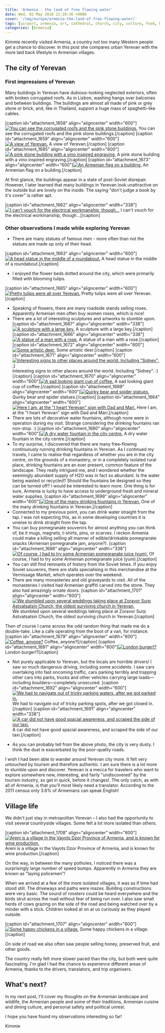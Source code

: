 ```yaml
---
title: 'Armenia - the land of free flowing water'
date: Wed, 02 May 2018 21:20:36 +0000
cover: '/img/europe/armenia-the-land-of-free-flowing-water/'
tags: [airport, armenia, art, cathedral, church, city, culture, food, history, landscapes, mountain, outdoors, tradition, village, weather, wildlife, wine]
categories: [Armenia]
---
```


Kimmie recently visited Armenia, a country not too many Western people get a chance to discover. In this post she compares urban Yerevan with the more laid back lifestyle in Armenian villages.

The city of Yerevan
-------------------

### First impressions of Yerevan

Many buildings in Yerevan have dubious-looking neglected exteriors, often with broken corrugated roofs. As in Lisbon, washing hangs over balconies and between buildings. The buildings are almost all made of pink or grey stone or brick, and, like in Thailand, support a huge mass of spaghetti-like cables.

\[caption id="attachment_1658" align="aligncenter" width="600"\][![You can see the corrugated roofs and the pink stone buildings.](http://coupleofkiwis.com/wp-content/uploads/2018/04/yerevan-1-600x338.jpg)](http://coupleofkiwis.com/wp-content/uploads/2018/04/yerevan-1.jpg) You can see the corrugated roofs and the pink stone buildings.\[/caption\] \[caption id="attachment_1659" align="aligncenter" width="600"\][![A view of Yerevan.](http://coupleofkiwis.com/wp-content/uploads/2018/04/yerevan-2-600x338.jpg)](http://coupleofkiwis.com/wp-content/uploads/2018/04/yerevan-2.jpg) A view of Yerevan.\[/caption\] \[caption id="attachment_1685" align="aligncenter" width="600"\][![A pink stone building with a vino inspired engraving.](http://coupleofkiwis.com/wp-content/uploads/2018/04/pink-stone-building-with-motif-600x338.jpg)](http://coupleofkiwis.com/wp-content/uploads/2018/04/pink-stone-building-with-motif.jpg) A pink stone building with a vino inspired engraving.\[/caption\] \[caption id="attachment_1673" align="aligncenter" width="600"\][![An Armenian flag on a building.](http://coupleofkiwis.com/wp-content/uploads/2018/04/armenian-flag-600x338.jpg)](http://coupleofkiwis.com/wp-content/uploads/2018/04/armenian-flag.jpg) An Armenian flag on a building.\[/caption\]

At first glance, the buildings appear in a state of post-Soviet disrepair. However, I later learned that many buildings in Yerevan look unattractive on the outside but are lovely on the inside. The saying "don't judge a book by it's cover" is rather apt.

\[caption id="attachment_1662" align="aligncenter" width="338"\][![I can't vouch for the electrical workmanship, though...](http://coupleofkiwis.com/wp-content/uploads/2018/04/wires-yerevan-338x600.jpg)](http://coupleofkiwis.com/wp-content/uploads/2018/04/wires-yerevan.jpg) I can't vouch for the electrical workmanship, though...\[/caption\]

### Other observations I made while exploring Yerevan

*   There are many statues of famous men - more often than not the statues are made up only of their head.

\[caption id="attachment_1663" align="aligncenter" width="600"\][![A head statue in the middle of a roundabout.](http://coupleofkiwis.com/wp-content/uploads/2018/04/statue-roudabout-yerevan-600x338.jpg)](http://coupleofkiwis.com/wp-content/uploads/2018/04/statue-roudabout-yerevan.jpg) A head statue in the middle of a roundabout.\[/caption\]

*   I enjoyed the flower beds dotted around the city, which were primarily filled with blooming tulips.

\[caption id="attachment_1665" align="aligncenter" width="600"\][![Pretty tulips were all over Yerevan.](http://coupleofkiwis.com/wp-content/uploads/2018/04/tulips-600x338.jpg)](http://coupleofkiwis.com/wp-content/uploads/2018/04/tulips.jpg) Pretty tulips were all over Yerevan.\[/caption\]

*   Speaking of flowers, there are many roadside stands selling roses. Apparently Armenian men often buy women roses, which is nice!
*   There are a lot of interesting sculptures and artworks to stumble upon. \[caption id="attachment_1667" align="aligncenter" width="338"\][![A sculpture with a large key.](http://coupleofkiwis.com/wp-content/uploads/2018/04/art-yerevan-338x600.jpg)](http://coupleofkiwis.com/wp-content/uploads/2018/04/art-yerevan.jpg) A sculpture with a large key.\[/caption\] \[caption id="attachment_1666" align="aligncenter" width="338"\][![A statue of a man with a rose.](http://coupleofkiwis.com/wp-content/uploads/2018/04/art-338x600.jpg)](http://coupleofkiwis.com/wp-content/uploads/2018/04/art.jpg) A statue of a man with a rose.\[/caption\] \[caption id="attachment_1672" align="aligncenter" width="600"\][![Some artistic deer.](http://coupleofkiwis.com/wp-content/uploads/2018/04/deer-scupture-600x338.jpg)](http://coupleofkiwis.com/wp-content/uploads/2018/04/deer-scupture.jpg) Some artistic deer.\[/caption\] \[caption id="attachment_1671" align="aligncenter" width="600"\][![Interesting signs to other places around the world. Including "Sidney". :)](http://coupleofkiwis.com/wp-content/uploads/2018/04/signs-600x338.jpg)](http://coupleofkiwis.com/wp-content/uploads/2018/04/signs.jpg) Interesting signs to other places around the world. Including "Sidney". :)\[/caption\] \[caption id="attachment_1670" align="aligncenter" width="600"\][![A sad looking giant cup of coffee.](http://coupleofkiwis.com/wp-content/uploads/2018/04/coffee-cup-sculpture-600x338.jpg)](http://coupleofkiwis.com/wp-content/uploads/2018/04/coffee-cup-sculpture.jpg) A sad looking giant cup of coffee.\[/caption\] \[caption id="attachment_1689" align="aligncenter" width="600"\][![Quirky bear and spider statues.](http://coupleofkiwis.com/wp-content/uploads/2018/04/bear-statue-600x338.jpg)](http://coupleofkiwis.com/wp-content/uploads/2018/04/bear-statue.jpg) Quirky bear and spider statues.\[/caption\] \[caption id="attachment_1664" align="aligncenter" width="600"\][![Here I am, at the "I heart Yerevan" sign with Dad and Mari.](http://coupleofkiwis.com/wp-content/uploads/2018/04/i-heart-yerevan-600x338.jpg)](http://coupleofkiwis.com/wp-content/uploads/2018/04/i-heart-yerevan.jpg) Here I am, at the "I heart Yerevan" sign with Dad and Mari.\[/caption\]
*   There are lots of decorative water fountains, although none were in operation during my visit. Strange considering the drinking fountains ran non-stop. :( \[caption id="attachment_1680" align="aligncenter" width="600"\][![A dry water fountain in the city centre.](http://coupleofkiwis.com/wp-content/uploads/2018/04/fountain-not-working-yerevan-600x338.jpg)](http://coupleofkiwis.com/wp-content/uploads/2018/04/fountain-not-working-yerevan.jpg) A dry water fountain in the city centre.\[/caption\]
*   To my surprise, I discovered that there are many free-flowing continuously running drinking fountains in Yerevan. As I continued my travels, I came to realise that regardless of whether you are in the city centre, on the grounds of a monastery, or in a completely isolated rural place, drinking fountains are an ever present, common feature of the landscape. They really intrigued me, and I wondered whether the seemingly abundant supply of H2O was in fact so abundant. Is the water being wasted or recycled? Should the fountains be designed so they can be turned off? I would be interested to learn more. One thing is for sure, Armenia is lucky to have access to underground fresh and mineral water supplies. \[caption id="attachment_1699" align="aligncenter" width="600"\][![One of the many drinking fountains in Yerevan.](http://coupleofkiwis.com/wp-content/uploads/2018/04/water-fountain-600x338.jpg)](http://coupleofkiwis.com/wp-content/uploads/2018/04/water-fountain.jpg) One of the many drinking fountains in Yerevan.\[/caption\]
*   Connected to my previous point, you can drink water straight from the tap. I was not expecting this, as in some developing countries it is unwise to drink straight from the tap.
*   You can buy pomegranate souvenirs for almost anything you can think of, be it mugs, magnets, t-shirts, pins, or scarves. I reckon Armenia could make a killing selling all manner of edible/drinkable pomegranate snacks (Armenian pomegranate jam, anyone?). \[caption id="attachment_1686" align="aligncenter" width="338"\][![Of course, I had to try some Armenian pomegranate juice (yum).](http://coupleofkiwis.com/wp-content/uploads/2018/04/pomegranate-juice-338x600.jpg)](http://coupleofkiwis.com/wp-content/uploads/2018/04/pomegranate-juice.jpg) Of course, I had to try some Armenian pomegranate juice (yum).\[/caption\]
*   You can still find remnants of history from the Soviet times. If you enjoy Soviet souvenirs, there are stalls specialising in this merchandise at the Vernissage Market, which operates over the weekend.
*   There are many monasteries and old graveyards to visit. All of the monasteries I visited had Armenian graffiti carved into the stone. They also had amazingly ornate doors. \[caption id="attachment_1701" align="aligncenter" width="600"\][![We stumbled upon several weddings taking place at Zoravor Surp Astvatsatsin Church, the oldest surviving church in Yerevan.](http://coupleofkiwis.com/wp-content/uploads/2018/04/Zoravor-Surp-Astvatsatsin-Church-wedding-600x338.jpg)](http://coupleofkiwis.com/wp-content/uploads/2018/04/Zoravor-Surp-Astvatsatsin-Church-wedding.jpg) We stumbled upon several weddings taking place at Zoravor Surp Astvatsatsin Church, the oldest surviving church in Yerevan.\[/caption\]

Then of course I came across the odd random thing that made me do a double-take. Like a cafe operating from the boot of a van, for instance. \[caption id="attachment_1679" align="aligncenter" width="600"\][![Coffee, anyone?](http://coupleofkiwis.com/wp-content/uploads/2018/04/cafe-in-van-600x338.jpg)](http://coupleofkiwis.com/wp-content/uploads/2018/04/cafe-in-van.jpg) Coffee, anyone?\[/caption\] \[caption id="attachment_1681" align="aligncenter" width="600"\][![London burger!?](http://coupleofkiwis.com/wp-content/uploads/2018/04/london-burger-600x337.jpg)](http://coupleofkiwis.com/wp-content/uploads/2018/04/london-burger.jpg) London burger!?\[/caption\]

*   Not purely applicable to Yerevan, but the locals are horrible drivers! I saw so much dangerous driving, including some accidents. I saw cars overtaking into fast oncoming traffic, cars parking terribly and trapping other cars into parks, trucks and other vehicles carrying large loads—including boulders—completely unsecured. \[caption id="attachment_1692" align="aligncenter" width="600"\][![We had to navigate out of tricky parking waters, after we got parked in.](http://coupleofkiwis.com/wp-content/uploads/2018/04/navigating-tricky-parking-waters-600x338.jpg)](http://coupleofkiwis.com/wp-content/uploads/2018/04/navigating-tricky-parking-waters.jpg) We had to navigate out of tricky parking spots, after we got closed in.\[/caption\] \[caption id="attachment_1691" align="aligncenter" width="338"\][![A car did not have good spacial awareness, and scraped the side of our taxi.](http://coupleofkiwis.com/wp-content/uploads/2018/04/car-scrape-338x600.jpg)](http://coupleofkiwis.com/wp-content/uploads/2018/04/car-scrape.jpg) A car did not have good spacial awareness, and scraped the side of our taxi.\[/caption\]

*   As you can probably tell from the above photo, the city is very dusty. I think the dust is exacerbated by the poor-quality roads.

I wish I had been able to wander around Yerevan city more. It felt very untouched by tourism and therefore authentic. I am sure there is a lot more to stumble upon and discover. Yerevan is a mecca for travelers who want to explore somewhere new, interesting, and fairly "undiscovered" by the tourism industry, so get in quick, before it changes!. The only catch, as with all of Armenia, is that you'll most likely need a translator. According to the 2011 census only 3.6% of Armenians can speak English!

Village life
------------

We didn't just stay in metropolitan Yerevan – I also had the opportunity to visit several countryside villages. Some felt a lot more isolated than others.

\[caption id="attachment_1708" align="aligncenter" width="600"\][![Areni is a village in the Vayots Dzor Province of Armenia, and is known for wine production. ](http://coupleofkiwis.com/wp-content/uploads/2018/05/areni-countryside-600x338.jpg)](http://coupleofkiwis.com/wp-content/uploads/2018/05/areni-countryside.jpg) Areni is a village in the Vayots Dzor Province of Armenia, and is known for wine production.\[/caption\]

On the way, in between the many potholes, I noticed there was a surprisingly large number of speed bumps. Apparently in Armenia they are known as "laying policemen"!

When we arrived at a few of the more isolated villages, it was as if time had stood still. The driveways and paths were mazes. Building constructions were very basic. The sound of roosters could be heard everywhere and the birds strut across the road without fear of being run over. I also saw small herds of cows grazing on the side of the road and being watched over by a minder with a stick. Children looked at on at us curiously as they played outside.

\[caption id="attachment_1707" align="aligncenter" width="600"\][![Some happy chickens in a village.](http://coupleofkiwis.com/wp-content/uploads/2018/05/chickens-armenia-600x338.jpg)](http://coupleofkiwis.com/wp-content/uploads/2018/05/chickens-armenia.jpg) Some happy chickens in a village.\[/caption\]

On side of road we also often saw people selling honey, preserved fruit, and other goods.

The country really felt more slower paced than the city, but both were quite fascinating. I'm glad I had the chance to experience different areas of Armenia, thanks to the drivers, translators, and trip organisers.

What's next?
------------

In my next post, I'll cover my thoughts on the Armenian landscape and wildlife, the Armenian people and some of their traditions, Armenian cuisine and dining culture, and personal safety and political unrest.

I hope you have found my observations interesting so far!

Kimmie